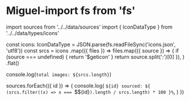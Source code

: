 # Miguel-import fs from 'fs'
import sources from '../../data/sources'
import { IconDataType } from '../../data/types/icons'

const icons: IconDataType = JSON.parse(fs.readFileSync('icons.json', 'utf8'))
const srcs = icons
  .map(({ files }) =>
    files.map(({ source }) => {
      if (source === undefined) {
        return '$geticon'
      }
      return source.split(':')[0]
    }),
  )
  .flat()

console.log(`total images: ${srcs.length}`)

sources.forEach(({ id }) => {
  console.log(
    `${id} sourced: ${
      (srcs.filter((x) => x === `$${id}`).length / srcs.length) * 100
    }%`,
  )
})
